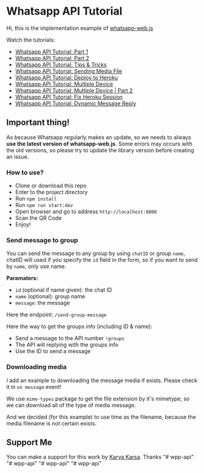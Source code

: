# Whatsapp API Tutorial

Hi, this is the implementation example of <a href="https://github.com/pedroslopez/whatsapp-web.js">whatsapp-web.js</a>

Watch the tutorials:

- <a href="https://youtu.be/IRRiN2ZQDc8">Whatsapp API Tutorial: Part 1</a>
- <a href="https://youtu.be/hYpRQ_FE1JI">Whatsapp API Tutorial: Part 2</a>
- <a href="https://youtu.be/uBu7Zfba1zA">Whatsapp API Tutorial: Tips & Tricks</a>
- <a href="https://youtu.be/ksVBXF-6Jtc">Whatsapp API Tutorial: Sending Media File</a>
- <a href="https://youtu.be/uSzjbuaHexk">Whatsapp API Tutorial: Deploy to Heroku</a>
- <a href="https://youtu.be/5VfM9PvrYcE">Whatsapp API Tutorial: Multiple Device</a>
- <a href="https://youtu.be/Cq8ru8iKAVk">Whatsapp API Tutorial: Multiple Device | Part 2</a>
- <a href="https://youtu.be/bgxxUWqW6WU">Whatsapp API Tutorial: Fix Heroku Session</a>
- <a href="https://youtu.be/iode8kstDYQ">Whatsapp API Tutorial: Dynamic Message Reply</a>

## Important thing!

As because Whatsapp regularly makes an update, so we needs to always **use the latest version of whatsapp-web.js**. Some errors may occurs with the old versions, so please try to update the library version before creating an issue.

### How to use?

- Clone or download this repo
- Enter to the project directory
- Run `npm install`
- Run `npm run start:dev`
- Open browser and go to address `http://localhost:8000`
- Scan the QR Code
- Enjoy!

### Send message to group

You can send the message to any group by using `chatID` or group `name`, chatID will used if you specify the `id` field in the form, so if you want to send by `name`, only use name.

**Paramaters:**

- `id` (optional if name given): the chat ID
- `name` (optional): group name
- `message`: the message

Here the endpoint: `/send-group-message`

Here the way to get the groups info (including ID & name):

- Send a message to the API number `!groups`
- The API will replying with the groups info
- Use the ID to send a message

### Downloading media

I add an example to downloading the message media if exists. Please check it in `on message` event!

We use `mime-types` package to get the file extension by it's mimetype, so we can download all of the type of media message.

And we decided (for this example) to use time as the filename, because the media filename is not certain exists.

## Support Me

You can make a support for this work by <a href="https://karyakarsa.com/ngekoding/">Karya Karsa</a>. Thanks
"# wpp-api" 
"# wpp-api" 
"# wpp-api" 
"# wpp-api" 

